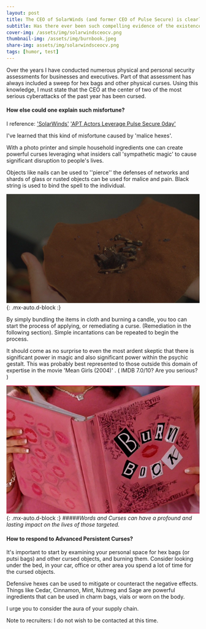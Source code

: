 ```yaml
---
layout: post
title: The CEO of SolarWinds (and former CEO of Pulse Secure) is clearly a victim of witchcraft.
subtitle: Has there ever been such compelling evidence of the existence of magic?
cover-img: /assets/img/solarwindsceocv.png
thumbnail-img: /assets/img/burnbook.jpeg
share-img: assets/img/solarwindsceocv.png
tags: [humor, test]
---
```


Over the years I have conducted numerous physical and personal security assessments for businesses and executives. Part of that assessment has always included a sweep for hex bags and other physical curses. Using this knowledge, I must state that the CEO at the center of two of the most serious cyberattacks of the past year has been cursed.

#### How else could one explain such misfortune?
I reference:
['SolarWinds'](https://en.wikipedia.org/wiki/2020_United_States_federal_government_data_breach)
['APT Actors Leverage Pulse Secure 0day'](https://www.fireeye.com/blog/threat-research/2021/04/suspected-apt-actors-leverage-bypass-techniques-pulse-secure-zero-day.html)

I've learned that this kind of misfortune caused by 'malice hexes'.

With a photo printer and simple household ingredients one can create powerful curses leveraging what insiders call 'sympathetic magic' to cause significant disruption to people's lives.

Objects like nails can be used to ''pierce'' the defenses of networks and shards of glass or rusted objects can be used for malice and pain. Black string is used to bind the spell to the individual.

![Hex Bags](/assets/img/hexbag.jpeg){: .mx-auto.d-block :}


By simply bundling the items in cloth and burning a candle, you too can start the process of applying, or remediating a curse. (Remediation in the following section). Simple incantations can be repeated to begin the process.

It should come as no surprise to even the most ardent skeptic that there is significant power in magic and also significant power within the psychic gestalt. This was probably best represented to those outside this domain of expertise in the movie 'Mean Girls (2004)' . ( IMDB 7.0/10? Are you serious? )

![Burn Book](/assets/img/burnbook.jpeg){: .mx-auto.d-block :}
#####_Words and Curses can have a profound and lasting impact on the lives of those targeted._

#### How to respond to Advanced Persistent Curses?

It's important to start by examining your personal space for hex bags (or putsi bags) and other cursed objects, and burning them. Consider looking under the bed, in your car, office or other area you spend a lot of time for the cursed objects.

Defensive hexes can be used to mitigate or counteract the negative effects. Things like Cedar, Cinnamon, Mint, Nutmeg and Sage are powerful ingredients that can be used in charm bags, vials or worn on the body.

I urge you to consider the aura of your supply chain.

Note to recruiters: I do not wish to be contacted at this time.
